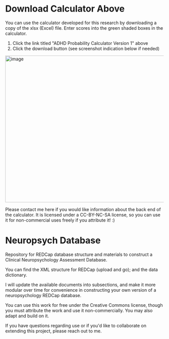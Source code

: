 # Download Calculator Above
You can use the calculator developed for this research by downloading a copy of the xlsx (Excel) file. 
Enter scores into the green shaded boxes in the calculator.
1. Click the link titled "ADHD Probability Calculator Version 1" above
2. Click the download button (see screenshot indication below if needed)

<img width="1586" height="466" alt="image" src="https://github.com/user-attachments/assets/c5cbc78a-7df5-48e2-9945-5dbfd9cbc684" />

Please contact me here if you would like information about the back end of the calculator.
It is licensed under a CC-BY-NC-SA license, so you can use it for non-commercial uses freely if you attribute it! :) 

# Neuropsych Database
Repository for REDCap database structure and materials to construct a Clinical Neuropsychology Assessment Database. 

You can find the XML structure for REDCap (upload and go); and the data dictionary. 

I will update the available documents into subsections, and make it more modular over time for convenience in constructing your own version of a neuropsychology REDCap database. 

You can use this work for free under the Creative Commons license, though you must attribute the work and use it non-commercially. You may also adapt and build on it. 

If you have questions regarding use or if you'd like to collaborate on extending this project, please reach out to me.
